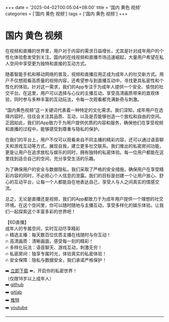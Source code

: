 +++
date = '2025-04-02T00:05:04+08:00'
title = '国内 黄色 视频'
categories = ['国内 黄色 视频']
tags = ['国内 黄色 视频']
+++

# 国内 黄色 视频

在视频和直播的世界里，用户对于内容的需求日益增长，尤其是针对成年用户的个性化体验愈发受到关注。国内的在线视频和直播市场迅速崛起，大量用户希望在私人空间中享受更为独特和直接的互动方式。

随着智能手机和移动网络的普及，视频和直播应用正成为成年人的社交新方式。用户不仅想观看高质量的视频内容，还希望参与到直播互动中，寻找更具私密性和个性化的体验。针对这一需求，我们的App专注于为成年人提供一个安全、愉悦的社交平台。在这里，用户可以选择与心仪的主播互动，享受高清画质带来的直观体验，同时参与多种丰富的互动玩法，令每一次观看都充满新奇与刺激。

“国内黄色视频”这一关键词代表着一种特定的文化需求。我们深知，成年用户在选择内容时，往往会关注其品质、互动，以及是否能够创造一个放松和自由的空间。正因如此，我们的App致力于为用户提供优质的内容和服务，确保他们在享受视频和直播的过程中，能够感受到尊重与隐私的保护。

在我们的平台上，用户不仅可以观看来自不同主播的精彩内容，还可以通过语音聊天和游戏互动等方式，展现自我，建立更多社交联系。我们推出的私密房间功能，更是让用户在追求放松与娱乐的同时，拥有独特的私密体验。每一位用户都能在这里找到适合自己的空间，充分享受生活的乐趣。

为了确保用户的安全与数据隐私，我们采取了严格的安全措施，确保用户在享受精彩内容的同时，不必担心个人信息的泄露。我们的目标是创建一个让用户放心、舒心的互动平台，让每一个人都能自在地表达自己，享受人与人之间真实的情感交流。

总之，无论是直播还是视频，我们的App都致力于为成年用户提供一个理想的社交环境。在这个空间里，你可以随时随地与主播互动，享受多样化的娱乐体验。让我们一起探索这个丰富多彩的世界吧！

【6D直播】  
成年人的专属空间，实时互动尽享精彩  
🔥 精选主播：每天数百位优质主播在线随时与你互动！  
🔥 高清画质：清晰画面，感受每一刻的精彩！  
🔥 多样化玩法：语音聊天、游戏互动，刺激无穷！  
🔥 私密房间：独享专属时光，体验真实的私密体验！  
🔥 安全保障：隐私与数据安全，我们承诺严格保护！  

➡️ [立即下载](https://down123.s3.ap-east-1.amazonaws.com/down/down.html?channelCode=blog) ⬅️，开启你的私密世界！  
（仅限18岁以上成年人）  
➡️ [github](https://aldult-live.github.io/)  
➡️ [gitlab](https://seo-09598d.gitlab.io/)  
➡️ [推特](https://x.com/wegame33)  
➡️ [youtube](https://www.youtube.com/@6Dlive)  

---

